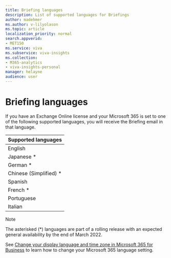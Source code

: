 ```yaml
---
title: Briefing languages
description: List of supported languages for Briefings
author: madehmer
ms.author: v-lilyolason
ms.topic: article
localization_priority: normal 
search.appverid:
- MET150
ms.service: viva 
ms.subservice: viva-insights 
ms.collection: 
- M365-analytics
- viva-insights-personal
manager: helayne
audience: user
---
```

# Briefing languages

If you have an Exchange Online license and your Microsoft 365 is set to one of the following supported languages, you will receive the Briefing email in that language.

|Supported languages |
|------- |
|English |
|Japanese * |
|German * |
|Chinese (Simplified) * |
|Spanish |
|French * |
|Portuguese |
|Italian |

>[!NOTE]
>The asterisked (*) languages are part of a rolling release with an expected general availability by the end of March 2022.

See [Change your display language and time zone in Microsoft 365 for Business](https://support.microsoft.com/topic/change-your-display-language-and-time-zone-in-microsoft-365-for-business-6f238bff-5252-441e-b32b-655d5d85d15b) to learn how to change your Microsoft 365 language setting.
